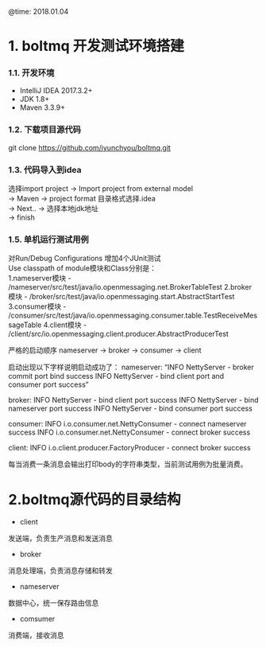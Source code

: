 @time: 2018.01.04
# 1. boltmq 开发测试环境搭建

### 1.1. 开发环境

* IntelliJ IDEA 2017.3.2+
* JDK 1.8+
* Maven 3.3.9+

### 1.2. 下载项目源代码

 git clone https://github.com/jyunchyou/boltmq.git

### 1.3. 代码导入到idea

选择import project -> Import project from external model   
-> Maven -> project format 目录格式选择.idea   
-> Next.. -> 选择本地jdk地址   
-> finish

### 1.5. 单机运行测试用例
对Run/Debug Configurations 增加4个JUnit测试  
Use classpath of module模块和Class分别是：  
1.nameserver模块 - /nameserver/src/test/java/io.openmessaging.net.BrokerTableTest
2.broker模块 - /broker/src/test/java/io.openmessaging.start.AbstractStartTest
3.consumer模块 - /consumer/src/test/java/io.openmessaging.consumer.table.TestReceiveMessageTable
4.client模块 - /client/src/io.openmessaging.client.producer.AbstractProducerTest

严格的启动顺序
nameserver -> broker -> consumer -> client

启动出现以下字样说明启动成功了：
nameserver:
“INFO  NettyServer - broker commit port bind success
 INFO  NettyServer - bind client port and consumer port success”

broker:
INFO  NettyServer - bind client port success
INFO  NettyServer - bind nameserver port success
INFO  NettyServer - bind consumer port success

consumer:
INFO  i.o.consumer.net.NettyConsumer - connect nameserver success
INFO  i.o.consumer.net.NettyConsumer - connect broker success

client:
INFO  i.o.client.producer.FactoryProducer - connect broker success

每当消费一条消息会输出打印body的字符串类型，当前测试用例为批量消费。


# 2.boltmq源代码的目录结构  

*  client  

发送端，负责生产消息和发送消息

* broker  

消息处理端，负责消息存储和转发

* nameserver  

数据中心，统一保存路由信息

* comsumer  
 
消费端，接收消息                        
